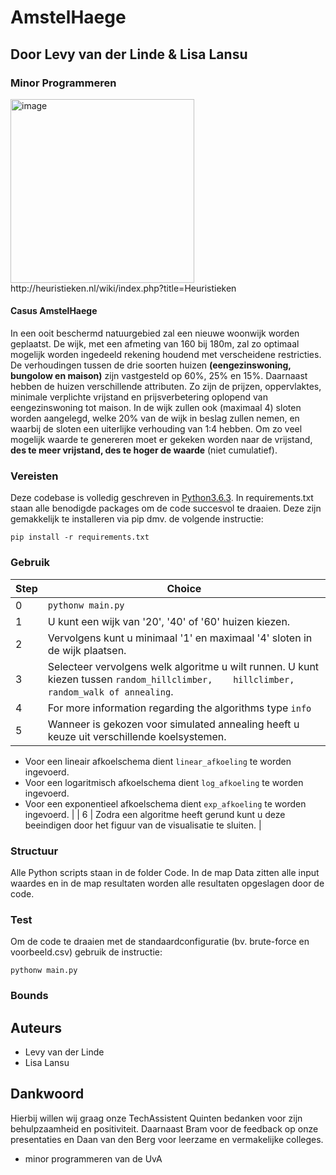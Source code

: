 # AmstelHaege
## Door Levy van der Linde & Lisa Lansu
### Minor Programmeren

<img width="294" alt="image" src="https://user-images.githubusercontent.com/47352487/58120398-75876900-7c05-11e9-8a51-82610d15c29d.png">
http://heuristieken.nl/wiki/index.php?title=Heuristieken

#### Casus AmstelHaege
In een ooit beschermd natuurgebied zal een nieuwe woonwijk worden geplaatst. De wijk, met een afmeting van 160 bij 180m, zal zo optimaal mogelijk worden ingedeeld rekening houdend met verscheidene restricties. De verhoudingen tussen de drie soorten huizen **(eengezinswoning, bungolow en maison)** zijn vastgesteld op 60%, 25% en 15%. Daarnaast hebben de huizen verschillende attributen. Zo zijn de prijzen, oppervlaktes, minimale verplichte vrijstand en prijsverbetering oplopend van eengezinswoning tot maison. In de wijk zullen ook (maximaal 4) sloten worden aangelegd, welke 20% van de wijk in beslag zullen nemen, en waarbij de sloten een uiterlijke verhouding van 1:4 hebben. Om zo veel mogelijk waarde te genereren moet er gekeken worden naar de vrijstand, **des te meer vrijstand, des te hoger de waarde** (niet cumulatief).

### Vereisten

Deze codebase is volledig geschreven in [Python3.6.3](https://www.python.org/downloads/). In requirements.txt staan alle benodigde packages om de code succesvol te draaien. Deze zijn gemakkelijk te installeren via pip dmv. de volgende instructie:

```
pip install -r requirements.txt
```

### Gebruik
| Step | Choice|
|--------|------------------------------|
| 0 | `pythonw main.py`
| 1 | U kunt een wijk van '20', '40' of '60' huizen kiezen. |
| 2 | Vervolgens kunt u minimaal '1' en maximaal '4' sloten in de wijk plaatsen.  |
| 3 | Selecteer vervolgens welk algoritme u wilt runnen. U kunt kiezen tussen `random_hillclimber,    hillclimber, random_walk of annealing`. |
| 4 | For more information regarding the algorithms type `info` |
| 5 | Wanneer is gekozen voor simulated annealing heeft u keuze uit verschillende koelsystemen.
- Voor een lineair afkoelschema dient `linear_afkoeling` te worden ingevoerd.
- Voor een logaritmisch afkoelschema dient `log_afkoeling` te worden ingevoerd.
- Voor een exponentieel afkoelschema dient `exp_afkoeling` te worden ingevoerd. |
| 6 | Zodra een algoritme heeft gerund kunt u deze beeindigen door het figuur van de visualisatie te sluiten. |

### Structuur

Alle Python scripts staan in de folder Code. In de map Data zitten alle input waardes en in de map resultaten worden alle resultaten opgeslagen door de code.

### Test 
Om de code te draaien met de standaardconfiguratie (bv. brute-force en voorbeeld.csv) gebruik de instructie:

```
pythonw main.py
```

### Bounds


## Auteurs

* Levy van der Linde
* Lisa Lansu

## Dankwoord

Hierbij willen wij graag onze TechAssistent Quinten bedanken voor zijn behulpzaamheid en positiviteit. 
Daarnaast Bram voor de feedback op onze presentaties en Daan van den Berg voor leerzame en vermakelijke colleges. 
* minor programmeren van de UvA

